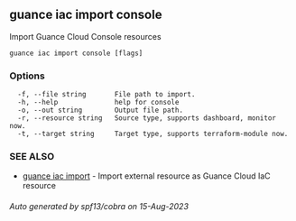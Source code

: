 ## guance iac import console

Import Guance Cloud Console resources

```
guance iac import console [flags]
```

### Options

```
  -f, --file string       File path to import.
  -h, --help              help for console
  -o, --out string        Output file path.
  -r, --resource string   Source type, supports dashboard, monitor now.
  -t, --target string     Target type, supports terraform-module now.
```

### SEE ALSO

- [guance iac import](guance_iac_import.md) - Import external resource as Guance Cloud IaC resource

###### Auto generated by spf13/cobra on 15-Aug-2023
